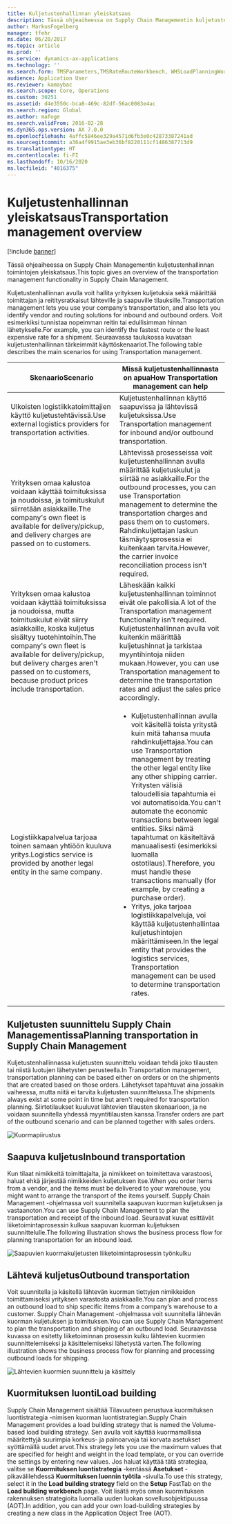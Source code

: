 ```yaml
---
title: Kuljetustenhallinnan yleiskatsaus
description: Tässä ohjeaiheessa on Supply Chain Managementin kuljetustenhallinnan toimintojen yleiskatsaus.
author: MarkusFogelberg
manager: tfehr
ms.date: 06/20/2017
ms.topic: article
ms.prod: ''
ms.service: dynamics-ax-applications
ms.technology: ''
ms.search.form: TMSParameters,TMSRateRouteWorkbench, WHSLoadPlanningWorkbench, TMSLoadBuildTemplateApply, WHSLoadTemplate, TMSTransportationStatus, TMSLoadSeal, TMSLoadBuildProposal, TMSLoadBuildWorkbench, TMSLoadBuildStrategy, TMSLoadBuildStrategyAttributeValue
audience: Application User
ms.reviewer: kamaybac
ms.search.scope: Core, Operations
ms.custom: 30251
ms.assetid: d4e3550c-bca8-469c-82df-56ac0083e4ac
ms.search.region: Global
ms.author: mafoge
ms.search.validFrom: 2016-02-28
ms.dyn365.ops.version: AX 7.0.0
ms.openlocfilehash: 4affc5846ee329a4571d6fb3e0c42873387241ad
ms.sourcegitcommit: a36a4f9915ae3eb36bf8220111cf1486387713d9
ms.translationtype: HT
ms.contentlocale: fi-FI
ms.lasthandoff: 10/16/2020
ms.locfileid: "4016375"
---
```

# <a name="transportation-management-overview"></a><span data-ttu-id="9ce73-103">Kuljetustenhallinnan yleiskatsaus</span><span class="sxs-lookup"><span data-stu-id="9ce73-103">Transportation management overview</span></span>

[!include [banner](../includes/banner.md)]

<span data-ttu-id="9ce73-104">Tässä ohjeaiheessa on Supply Chain Managementin kuljetustenhallinnan toimintojen yleiskatsaus.</span><span class="sxs-lookup"><span data-stu-id="9ce73-104">This topic gives an overview of the transportation management functionality in Supply Chain Management.</span></span>

<span data-ttu-id="9ce73-105">Kuljetustenhallinnan avulla voit hallita yrityksen kuljetuksia sekä määrittää toimittajan ja reititysratkaisut lähteville ja saapuville tilauksille.</span><span class="sxs-lookup"><span data-stu-id="9ce73-105">Transportation management lets you use your company’s transportation, and also lets you identify vendor and routing solutions for inbound and outbound orders.</span></span> <span data-ttu-id="9ce73-106">Voit esimerkiksi tunnistaa nopeimman reitin tai edullisimman hinnan lähetykselle.</span><span class="sxs-lookup"><span data-stu-id="9ce73-106">For example, you can identify the fastest route or the least expensive rate for a shipment.</span></span> <span data-ttu-id="9ce73-107">Seuraavassa taulukossa kuvataan kuljetustenhallinnan tärkeimmät käyttöskenaariot.</span><span class="sxs-lookup"><span data-stu-id="9ce73-107">The following table describes the main scenarios for using Transportation management.</span></span>

<table>
<colgroup>
<col width="50%" />
<col width="50%" />
</colgroup>
<thead>
<tr class="header">
<th><span data-ttu-id="9ce73-108">Skenaario</span><span class="sxs-lookup"><span data-stu-id="9ce73-108">Scenario</span></span></th>
<th><span data-ttu-id="9ce73-109">Missä kuljetustenhallinnasta on apua</span><span class="sxs-lookup"><span data-stu-id="9ce73-109">How Transportation management can help</span></span></th>
</tr>
</thead>
<tbody>
<tr class="odd">
<td><span data-ttu-id="9ce73-110">Ulkoisten logistiikkatoimittajien käyttö kuljetustehtävissä.</span><span class="sxs-lookup"><span data-stu-id="9ce73-110">Use external logistics providers for transportation activities.</span></span></td>
<td><span data-ttu-id="9ce73-111">Kuljetustenhallinnan käyttö saapuvissa ja lähtevissä kuljetuksissa.</span><span class="sxs-lookup"><span data-stu-id="9ce73-111">Use Transportation management for inbound and/or outbound transportation.</span></span></td>
</tr>
<tr class="even">
<td><span data-ttu-id="9ce73-112">Yrityksen omaa kalustoa voidaan käyttää toimituksissa ja noudoissa, ja toimituskulut siirretään asiakkaille.</span><span class="sxs-lookup"><span data-stu-id="9ce73-112">The company&#39;s own fleet is available for delivery/pickup, and delivery charges are passed on to customers.</span></span></td>
<td><span data-ttu-id="9ce73-113">Lähtevissä prosesseissa voit kuljetustenhallinnan avulla määrittää kuljetuskulut ja siirtää ne asiakkaille.</span><span class="sxs-lookup"><span data-stu-id="9ce73-113">For the outbound processes, you can use Transportation management to determine the transportation charges and pass them on to customers.</span></span> <span data-ttu-id="9ce73-114">Rahdinkuljettajan laskun täsmäytysprosessia ei kuitenkaan tarvita.</span><span class="sxs-lookup"><span data-stu-id="9ce73-114">However, the carrier invoice reconciliation process isn&#39;t required.</span></span></td>
</tr>
<tr class="odd">
<td><span data-ttu-id="9ce73-115">Yrityksen omaa kalustoa voidaan käyttää toimituksissa ja noudoissa, mutta toimituskulut eivät siirry asiakkaille, koska kuljetus sisältyy tuotehintoihin.</span><span class="sxs-lookup"><span data-stu-id="9ce73-115">The company&#39;s own fleet is available for delivery/pickup, but delivery charges aren&#39;t passed on to customers, because product prices include transportation.</span></span></td>
<td><span data-ttu-id="9ce73-116">Läheskään kaikki kuljetustenhallinnan toiminnot eivät ole pakollisia.</span><span class="sxs-lookup"><span data-stu-id="9ce73-116">A lot of the Transportation management functionality isn&#39;t required.</span></span> <span data-ttu-id="9ce73-117">Kuljetustenhallinnan avulla voit kuitenkin määrittää kuljetushinnat ja tarkistaa myyntihintoja niiden mukaan.</span><span class="sxs-lookup"><span data-stu-id="9ce73-117">However, you can use Transportation management to determine the transportation rates and adjust the sales price accordingly.</span></span></td>
</tr>
<tr class="even">
<td><span data-ttu-id="9ce73-118">Logistiikkapalvelua tarjoaa toinen samaan yhtiöön kuuluva yritys.</span><span class="sxs-lookup"><span data-stu-id="9ce73-118">Logistics service is provided by another legal entity in the same company.</span></span></td>
<td><ul>
<li><span data-ttu-id="9ce73-119">Kuljetustenhallinnan avulla voit käsitellä toista yritystä kuin mitä tahansa muuta rahdinkuljettajaa.</span><span class="sxs-lookup"><span data-stu-id="9ce73-119">You can use Transportation management by treating the other legal entity like any other shipping carrier.</span></span> <span data-ttu-id="9ce73-120">Yritysten välisiä taloudellisia tapahtumia ei voi automatisoida.</span><span class="sxs-lookup"><span data-stu-id="9ce73-120">You can&#39;t automate the economic transactions between legal entities.</span></span> <span data-ttu-id="9ce73-121">Siksi nämä tapahtumat on käsiteltävä manuaalisesti (esimerkiksi luomalla ostotilaus).</span><span class="sxs-lookup"><span data-stu-id="9ce73-121">Therefore, you must handle these transactions manually (for example, by creating a purchase order).</span></span></li>
<li><span data-ttu-id="9ce73-122">Yritys, joka tarjoaa logistiikkapalveluja, voi käyttää kuljetustenhallintaa kuljetushintojen määrittämiseen.</span><span class="sxs-lookup"><span data-stu-id="9ce73-122">In the legal entity that provides the logistics services, Transportation management can be used to determine transportation rates.</span></span></li>
</ul></td>
</tr>
</tbody>
</table>

## <a name="planning-transportation-in-supply-chain-management"></a><span data-ttu-id="9ce73-123">Kuljetusten suunnittelu Supply Chain Managementissa</span><span class="sxs-lookup"><span data-stu-id="9ce73-123">Planning transportation in Supply Chain Management</span></span>
<span data-ttu-id="9ce73-124">Kuljetustenhallinnassa kuljetusten suunnittelu voidaan tehdä joko tilausten tai niistä luotujen lähetysten perusteella.</span><span class="sxs-lookup"><span data-stu-id="9ce73-124">In Transportation management, transportation planning can be based either on orders or on the shipments that are created based on those orders.</span></span> <span data-ttu-id="9ce73-125">Lähetykset tapahtuvat aina jossakin vaiheessa, mutta niitä ei tarvita kuljetusten suunnittelussa.</span><span class="sxs-lookup"><span data-stu-id="9ce73-125">The shipments always exist at some point in time but aren't required for transportation planning.</span></span> <span data-ttu-id="9ce73-126">Siirtotilaukset kuuluvat lähtevien tilausten skenaarioon, ja ne voidaan suunnitella yhdessä myyntitilausten kanssa.</span><span class="sxs-lookup"><span data-stu-id="9ce73-126">Transfer orders are part of the outbound scenario and can be planned together with sales orders.</span></span> 

![Kuormapiirustus](./media/Load-drawing1-1024x477.jpg)

## <a name="inbound-transportation"></a><span data-ttu-id="9ce73-128">Saapuva kuljetus</span><span class="sxs-lookup"><span data-stu-id="9ce73-128">Inbound transportation</span></span>
<span data-ttu-id="9ce73-129">Kun tilaat nimikkeitä toimittajalta, ja nimikkeet on toimitettava varastoosi, haluat ehkä järjestää nimikkeiden kuljetuksen itse.</span><span class="sxs-lookup"><span data-stu-id="9ce73-129">When you order items from a vendor, and the items must be delivered to your warehouse, you might want to arrange the transport of the items yourself.</span></span> <span data-ttu-id="9ce73-130">Supply Chain Management -ohjelmassa voit suunnitella saapuvan kuorman kuljetuksen ja vastaanoton.</span><span class="sxs-lookup"><span data-stu-id="9ce73-130">You can use Supply Chain Management to plan the transportation and receipt of the inbound load.</span></span> <span data-ttu-id="9ce73-131">Seuraavat kuvat esittävät liiketoimintaprosessin kulkua saapuvan kuorman kuljetuksen suunnittelulle.</span><span class="sxs-lookup"><span data-stu-id="9ce73-131">The following illustration shows the business process flow for planning transportation for an inbound load.</span></span> 

![Saapuvien kuormakuljetusten liiketoimintaprosessin työnkulku](./media/Businessprocessflowforinboundloadtransportation.jpg)

## <a name="outbound-transportation"></a><span data-ttu-id="9ce73-133">Lähtevä kuljetus</span><span class="sxs-lookup"><span data-stu-id="9ce73-133">Outbound transportation</span></span>
<span data-ttu-id="9ce73-134">Voit suunnitella ja käsitellä lähtevän kuorman tiettyjen nimikkeiden toimittamiseksi yrityksen varastosta asiakkaalle.</span><span class="sxs-lookup"><span data-stu-id="9ce73-134">You can plan and process an outbound load to ship specific items from a company’s warehouse to a customer.</span></span> <span data-ttu-id="9ce73-135">Supply Chain Management -ohjelmassa voit suunnitella lähtevän kuorman kuljetuksen ja toimituksen.</span><span class="sxs-lookup"><span data-stu-id="9ce73-135">You can use Supply Chain Management to plan the transportation and shipping of an outbound load.</span></span> <span data-ttu-id="9ce73-136">Seuraavassa kuvassa on esitetty liiketoiminnan prosessin kulku lähtevien kuormien suunnittelemiseksi ja käsittelemiseksi lähetystä varten.</span><span class="sxs-lookup"><span data-stu-id="9ce73-136">The following illustration shows the business process flow for planning and processing outbound loads for shipping.</span></span> 

![Lähtevien kuormien suunnittelu ja käsittely](./media/Planningandprocessingoutboundloads.jpg)

## <a name="load-building"></a><span data-ttu-id="9ce73-138">Kuormituksen luonti</span><span class="sxs-lookup"><span data-stu-id="9ce73-138">Load building</span></span>
<span data-ttu-id="9ce73-139">Supply Chain Management sisältää Tilavuuteen perustuva kuormituksen luontistrategia -nimisen kuorman luontistrategian.</span><span class="sxs-lookup"><span data-stu-id="9ce73-139">Supply Chain Management provides a load building strategy that is named the Volume-based load building strategy.</span></span> <span data-ttu-id="9ce73-140">Sen avulla voit käyttää kuormamallissa määritettyjä suurimpia korkeus- ja painoarvoja tai korvata asetukset syöttämällä uudet arvot.</span><span class="sxs-lookup"><span data-stu-id="9ce73-140">This strategy lets you use the maximum values that are specified for height and weight in the load template, or you can override the settings by entering new values.</span></span> <span data-ttu-id="9ce73-141">Jos haluat käyttää tätä strategiaa, valitse se **Kuormituksen luontistrategia** -kentässä **Asetukset** -pikavälilehdessä **Kuormituksen luonnin työtila** -sivulla.</span><span class="sxs-lookup"><span data-stu-id="9ce73-141">To use this strategy, select it in the **Load building strategy** field on the **Setup** FastTab on the **Load building workbench** page.</span></span> <span data-ttu-id="9ce73-142">Voit lisätä myös oman kuormituksen rakennuksen strategioita luomalla uuden luokan sovellusobjektipuussa (AOT).</span><span class="sxs-lookup"><span data-stu-id="9ce73-142">In addition, you can add your own load-building strategies by creating a new class in the Application Object Tree (AOT).</span></span>



